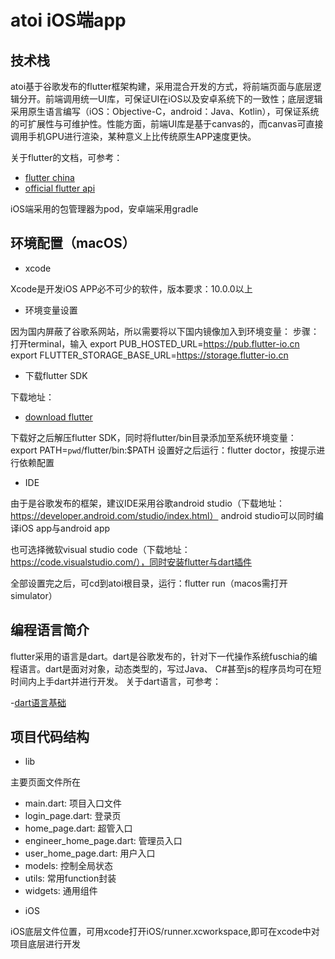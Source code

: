 # atoi iOS端app

## 技术栈

atoi基于谷歌发布的flutter框架构建，采用混合开发的方式，将前端页面与底层逻辑分开。前端调用统一UI库，可保证UI在iOS以及安卓系统下的一致性；底层逻辑采用原生语言编写（iOS：Objective-C，android：Java、Kotlin），可保证系统的可扩展性与可维护性。性能方面，前端UI库是基于canvas的，而canvas可直接调用手机GPU进行渲染，某种意义上比传统原生APP速度更快。

关于flutter的文档，可参考：

- [flutter china](https://flutterchina.club/get-started/install/)
- [official flutter api](https://api.flutter.dev/index.html)

iOS端采用的包管理器为pod，安卓端采用gradle

## 环境配置（macOS）

* xcode

Xcode是开发iOS APP必不可少的软件，版本要求：10.0.0以上

* 环境变量设置
  
因为国内屏蔽了谷歌系网站，所以需要将以下国内镜像加入到环境变量：
步骤：打开terminal，输入
export PUB_HOSTED_URL=https://pub.flutter-io.cn
export FLUTTER_STORAGE_BASE_URL=https://storage.flutter-io.cn

* 下载flutter SDK

下载地址：

- [download flutter](https://flutter.io/sdk-archive/#macos)

下载好之后解压flutter SDK，同时将flutter/bin目录添加至系统环境变量：
export PATH=`pwd`/flutter/bin:$PATH
设置好之后运行：flutter doctor，按提示进行依赖配置

* IDE

由于是谷歌发布的框架，建议IDE采用谷歌android studio（下载地址：https://developer.android.com/studio/index.html）
android studio可以同时编译iOS app与android app

也可选择微软visual studio code（下载地址：https://code.visualstudio.com/），同时安装flutter与dart插件

全部设置完之后，可cd到atoi根目录，运行：flutter run（macos需打开simulator）

## 编程语言简介

flutter采用的语言是dart。dart是谷歌发布的，针对下一代操作系统fuschia的编程语言。dart是面对对象，动态类型的，写过Java、
C#甚至js的程序员均可在短时间内上手dart并进行开发。
关于dart语言，可参考：

-[dart语言基础](https://www.jianshu.com/p/9e5f4c81cc7d)

## 项目代码结构

* lib
  
主要页面文件所在

- main.dart: 项目入口文件
- login_page.dart: 登录页
- home_page.dart: 超管入口
- engineer_home_page.dart: 管理员入口
- user_home_page.dart: 用户入口
- models: 控制全局状态
- utils: 常用function封装
- widgets: 通用组件

* iOS

iOS底层文件位置，可用xcode打开iOS/runner.xcworkspace,即可在xcode中对项目底层进行开发


